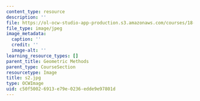 ```yaml
---
content_type: resource
description: ''
file: https://ol-ocw-studio-app-production.s3.amazonaws.com/courses/18-03sc-differential-equations-fall-2011/c50f50026913e79e0236edde9e97801d_s2.jpg
file_type: image/jpeg
image_metadata:
  caption: ''
  credit: ''
  image-alt: ''
learning_resource_types: []
parent_title: Geometric Methods
parent_type: CourseSection
resourcetype: Image
title: s2.jpg
type: OCWImage
uid: c50f5002-6913-e79e-0236-edde9e97801d
---
```

